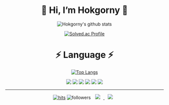 <div align=center><h1>👋 Hi, I’m Hokgorny 👋</h1></div>
  
<div align=center>
  
  ![Hokgorny's github stats](https://github-readme-stats.vercel.app/api?username=Hokgorny&show_icons=true&theme=radical)

  [![Solved.ac Profile](http://mazassumnida.wtf/api/generate_badge?boj=123kbg)](https://solved.ac/123kbg)  
  
</div>

<div align=center><h1>⚡️ Language ⚡️</h1></div>

<div align=center>
  
[![Top Langs](https://github-readme-stats.vercel.app/api/top-langs/?username=Hokgorny&layout=compact&theme=dracula)](https://github.com/Hokgorny)

<img src ="https://img.shields.io/badge/Python-3776AB.svg?&style=for-the-badge&logo=Python&logoColor=white">
<img src="https://img.shields.io/badge/html5-E34F26?style=for-the-badge&logo=html5&logoColor=white">
<img src="https://img.shields.io/badge/css3-1572B6?style=for-the-badge&logo=css3&logoColor=white">
<img src="https://img.shields.io/badge/javascript-F7DF1E?style=for-the-badge&logo=javascript&logoColor=black">
<img src="https://img.shields.io/badge/node.js-339933?style=for-the-badge&logo=Node.js&logoColor=white">
<img src="https://img.shields.io/badge/amazonaws-232F3E?style=for-the-badge&logo=amazonaws&logoColor=white">
  
  
<hr>

[![hits](https://hits.seeyoufarm.com/api/count/incr/badge.svg?url=https%3A%2F%2Fgithub.com%2FHokgorny&count_bg=%237A7A7A&title_bg=%23FFADCC&icon=reverbnation.svg&icon_color=%23FF0000&title=hits&edge_flat=false)](https://hits.seeyoufarm.com)
![followers](https://img.shields.io/github/followers/Hokgorny?style=social)
<a href="https://hokgorny.ga/">
  <img
    src="http://img.shields.io/badge/Blog-655ced?style=flat&logo=github&link=https://hokgorny.ga/"
style="height : auto; margin-left : 10px; margin-right : 10px;"/>
</a> 
<a href="mailto:123kbg@naver.com">
  <img
    src="https://img.shields.io/badge/Gmail-d14836?style=flat-square&logo=Gmail&logoColor=white&link=mailto:123kbg@naver.com"
style="height : auto; margin-left : 10px; margin-right : 10px;"/>
</a>  
  
</div>
